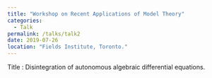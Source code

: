 ```yaml
---
title: "Workshop on Recent Applications of Model Theory"
categories:
  - Talk
permalink: /talks/talk2
date: 2019-07-26
location: "Fields Institute, Toronto."
---
```


Title : Disintegration of autonomous algebraic differential equations.
